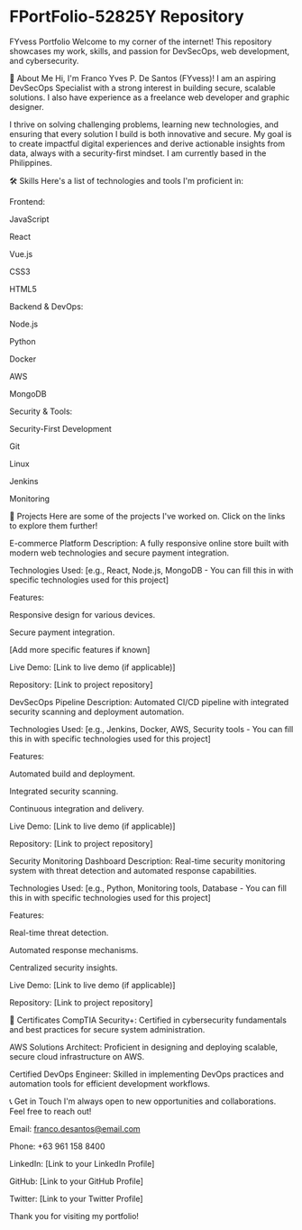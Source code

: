 # FPortFolio-52825Y Repository

FYvess Portfolio
Welcome to my corner of the internet! This repository showcases my work, skills, and passion for DevSecOps, web development, and cybersecurity.

👋 About Me
Hi, I'm Franco Yves P. De Santos (FYvess)! I am an aspiring DevSecOps Specialist with a strong interest in building secure, scalable solutions. I also have experience as a freelance web developer and graphic designer.

I thrive on solving challenging problems, learning new technologies, and ensuring that every solution I build is both innovative and secure. My goal is to create impactful digital experiences and derive actionable insights from data, always with a security-first mindset. I am currently based in the Philippines.

🛠️ Skills
Here's a list of technologies and tools I'm proficient in:

Frontend:

JavaScript

React

Vue.js

CSS3

HTML5

Backend & DevOps:

Node.js

Python

Docker

AWS

MongoDB

Security & Tools:

Security-First Development

Git

Linux

Jenkins

Monitoring

🚀 Projects
Here are some of the projects I've worked on. Click on the links to explore them further!

E-commerce Platform
Description: A fully responsive online store built with modern web technologies and secure payment integration.

Technologies Used: [e.g., React, Node.js, MongoDB - You can fill this in with specific technologies used for this project]

Features:

Responsive design for various devices.

Secure payment integration.

[Add more specific features if known]

Live Demo: [Link to live demo (if applicable)]

Repository: [Link to project repository]

DevSecOps Pipeline
Description: Automated CI/CD pipeline with integrated security scanning and deployment automation.

Technologies Used: [e.g., Jenkins, Docker, AWS, Security tools - You can fill this in with specific technologies used for this project]

Features:

Automated build and deployment.

Integrated security scanning.

Continuous integration and delivery.

Live Demo: [Link to live demo (if applicable)]

Repository: [Link to project repository]

Security Monitoring Dashboard
Description: Real-time security monitoring system with threat detection and automated response capabilities.

Technologies Used: [e.g., Python, Monitoring tools, Database - You can fill this in with specific technologies used for this project]

Features:

Real-time threat detection.

Automated response mechanisms.

Centralized security insights.

Live Demo: [Link to live demo (if applicable)]

Repository: [Link to project repository]

📜 Certificates
CompTIA Security+: Certified in cybersecurity fundamentals and best practices for secure system administration.

AWS Solutions Architect: Proficient in designing and deploying scalable, secure cloud infrastructure on AWS.

Certified DevOps Engineer: Skilled in implementing DevOps practices and automation tools for efficient development workflows.

📞 Get in Touch
I'm always open to new opportunities and collaborations. Feel free to reach out!

Email: franco.desantos@email.com

Phone: +63 961 158 8400

LinkedIn: [Link to your LinkedIn Profile]

GitHub: [Link to your GitHub Profile]

Twitter: [Link to your Twitter Profile]

Thank you for visiting my portfolio!
